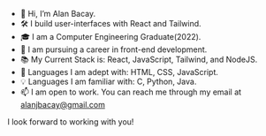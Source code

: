 - 👋 Hi, I’m Alan Bacay.
- 🛠 I build user-interfaces with React and Tailwind.
- 🎓 I am a Computer Engineering Graduate(2022).
- 👀 I am pursuing a career in front-end development.
- 📚 My Current Stack is: React, JavaScript, Tailwind, and NodeJS.
- 🧠 Languages I am adept with: HTML, CSS, JavaScript.
- 💡 Languages I am familiar with: C, Python, Java.
- 📫 I am open to work. You can reach me through my email at alanjbacay@gmail.com

I look forward to working with you!

<!---
alanbacay02/alanbacay02 is a ✨ special ✨ repository because its `README.md` (this file) appears on your GitHub profile.
You can click the Preview link to take a look at your changes.
--->

